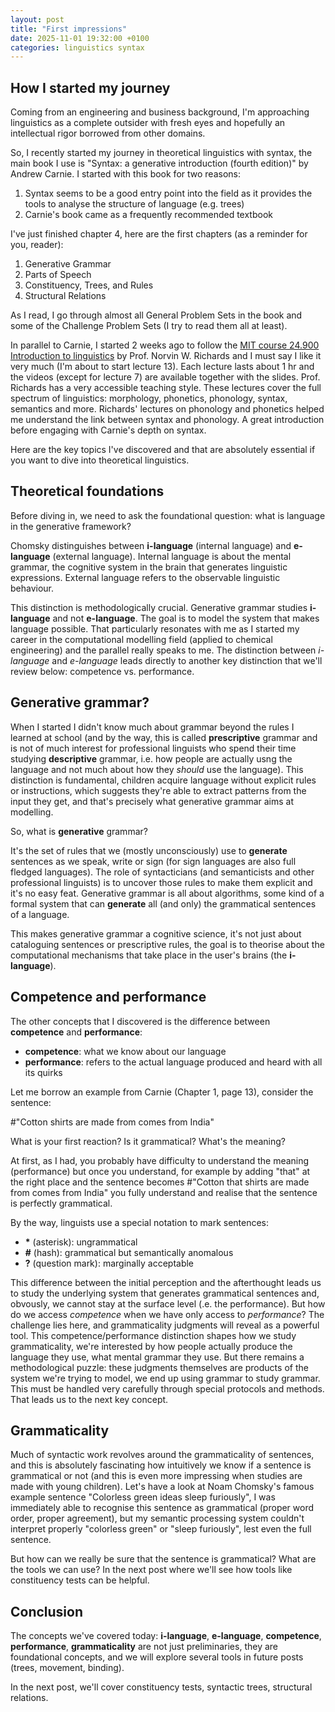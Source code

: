 ```yaml
---
layout: post
title: "First impressions"
date: 2025-11-01 19:32:00 +0100
categories: linguistics syntax
---
```


## How I started my journey

Coming from an engineering and business background, I'm approaching linguistics as a complete outsider with fresh eyes and hopefully an intellectual rigor borrowed from other domains.

So, I recently started my journey in theoretical linguistics with syntax, the main book I use is "Syntax: a generative introduction (fourth edition)" by Andrew Carnie. I started with this book for two reasons:

1. Syntax seems to be a good entry point into the field as it provides the tools to analyse the structure of language (e.g. trees)
2. Carnie's book came as a frequently recommended textbook

I've just finished chapter 4, here are the first chapters (as a reminder for you, reader):

1. Generative Grammar
2. Parts of Speech
3. Constituency, Trees, and Rules
4. Structural Relations

As I read, I go through almost all General Problem Sets in the book and some of the Challenge Problem Sets (I try to read them all at least).

In parallel to Carnie, I started 2 weeks ago to follow the [MIT course 24.900 Introduction to linguistics](https://ocw.mit.edu/courses/24-900-introduction-to-linguistics-spring-2022/) by Prof. Norvin W. Richards and I must say I like it very much (I'm about to start lecture 13). Each lecture lasts about 1 hr and the videos (except for lecture 7) are available together with the slides. Prof. Richards has a very accessible teaching style. These lectures cover the full spectrum of linguistics: morphology, phonetics, phonology, syntax, semantics and more. Richards' lectures on phonology and phonetics helped me understand the link between syntax and phonology. A great introduction before engaging with Carnie's depth on syntax.

Here are the key topics I've discovered and that are absolutely essential if you want to dive into theoretical linguistics.

## Theoretical foundations

Before diving in, we need to ask the foundational question: what is language in the generative framework?

Chomsky distinguishes between **i-language** (internal language) and **e-language** (external language). Internal language is about the mental grammar, the cognitive system in the brain that generates linguistic expressions. External language refers to the observable linguistic behaviour.

This distinction is methodologically crucial. Generative grammar studies **i-language** and not **e-language**. The goal is to model the system that makes language possible. That particularly resonates with me as I started my career in the computational modelling field (applied to chemical engineering) and the parallel really speaks to me. The distinction between _i-language_ and _e-language_ leads directly to another key distinction that we'll review below: competence vs. performance.

## Generative grammar?

When I started I didn't know much about grammar beyond the rules I learned at school (and by the way, this is called **prescriptive** grammar and is not of much interest for professional linguists who spend their time studying **descriptive** grammar, i.e. how people are actually usng the language and not much about how they _should_ use the language). This distinction is fundamental, children acquire language without explicit rules or instructions, which suggests they're able to extract patterns from the input they get, and that's precisely what generative grammar aims at modelling.

So, what is **generative** grammar?

It's the set of rules that we (mostly unconsciously) use to **generate** sentences as we speak, write or sign (for sign languages are also full fledged languages). The role of syntacticians (and semanticists and other professional linguists) is to uncover those rules to make them explicit and it's no easy feat.
Generative grammar is all about algorithms, some kind of a formal system that can **generate** all (and only) the grammatical sentences of a language.

This makes generative grammar a cognitive science, it's not just about cataloguing sentences or prescriptive rules, the goal is to theorise about the computational mechanisms that take place in the user's brains (the **i-language**).

## Competence and performance

The other concepts that I discovered is the difference between **competence** and **performance**:

- **competence**: what we know about our language
- **performance**: refers to the actual language produced and heard with all its quirks

Let me borrow an example from Carnie (Chapter 1, page 13), consider the sentence:

\#"Cotton shirts are made from comes from India"

What is your first reaction? Is it grammatical? What's the meaning?

At first, as I had, you probably have difficulty to understand the meaning (performance) but once you understand, for example by adding "that" at the right place and the sentence becomes #"Cotton that shirts are made from comes from India" you fully understand and realise that the sentence is perfectly grammatical.

By the way, linguists use a special notation to mark sentences:

- **\*** (asterisk): ungrammatical
- **#** (hash): grammatical but semantically anomalous
- **?** (question mark): marginally acceptable

This difference between the initial perception and the afterthought leads us to study the underlying system that generates grammatical sentences and, obvously, we cannot stay at the surface level (.e. the performance). But how do we access _competence_ when we have only access to _performance_? The challenge lies here, and grammaticality judgments will reveal as a powerful tool. This competence/performance distinction shapes how we study grammaticality, we're interested by how people actually produce the language they use, what mental grammar they use. But there remains a methodological puzzle: these judgments themselves are products of the system we're trying to model, we end up using grammar to study grammar. This must be handled very carefully through special protocols and methods. That leads us to the next key concept.

## Grammaticality

Much of syntactic work revolves around the grammaticality of sentences, and this is absolutely fascinating how intuitively we know if a sentence is grammatical or not (and this is even more impressing when studies are made with young children). Let's have a look at Noam Chomsky's famous example sentence "Colorless green ideas sleep furiously", I was immediately able to recognise this sentence as grammatical (proper word order, proper agreement), but my semantic processing system couldn't interpret properly "colorless green" or "sleep furiously", lest even the full sentence.

But how can we really be sure that the sentence is grammatical? What are the tools we can use? In the next post where we'll see how tools like constituency tests can be helpful.

## Conclusion

The concepts we've covered today: **i-language**, **e-language**, **competence**, **performance**, **grammaticality** are not just preliminaries, they are foundational concepts, and we will explore several tools in future posts (trees, movement, binding).

In the next post, we'll cover constituency tests, syntactic trees, structural relations.
